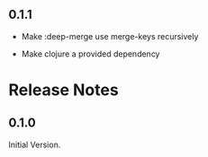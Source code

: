 ## 0.1.1

- Make :deep-merge use merge-keys recursively

- Make clojure a provided dependency

# Release Notes

## 0.1.0

Initial Version.
